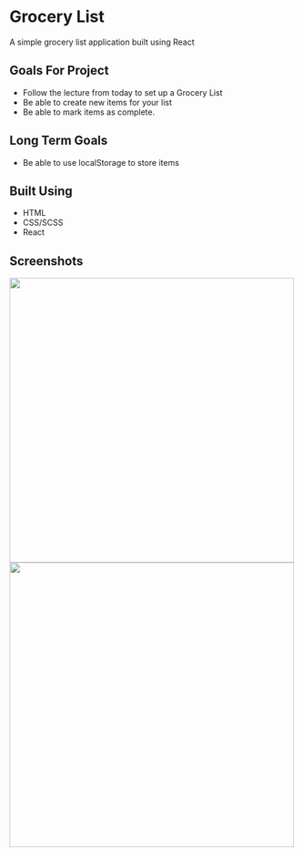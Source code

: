 # Grocery List
A simple grocery list application built using React

## Goals For Project

* Follow the lecture from today to set up a Grocery List
* Be able to create new items for your list
* Be able to mark items as complete.

## Long Term Goals
* Be able to use localStorage to store items

## Built Using
- HTML
- CSS/SCSS
- React


## Screenshots
<img src="https://i.gyazo.com/75c6047f8cc2f490d63f9b5ad450d800.png" width="500px"/>
<img src="https://i.gyazo.com/2ff1969037b4f141799adf4451f96cab.png" width="500px"/>